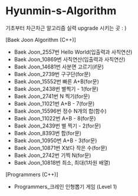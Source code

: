 # Hyunmin-s-Algorithm
기초부터 차근차근 알고리즘 실력 upgrade 시키는 곳 : )

[Baek Joon Algorithm (C++)]

- Baek Joon_2557번 Hello World(입출력과 사칙연산)
- Baek Joon_10869번 사칙연산(입출력과 사칙연산)
- Baek Joon_14681번 사분면 고르기(if문)
- Baek Joon_2739번 구구단(for문)
- Baek Joon_15552번 빠른 A+B(for문)
- Baek Joon_2438번 별찍기 - 1(for문)
- Baek Joon_2741번 N 찍기(for문)
- Baek Joon_11021번 A+B - 7(for문)
- Baek Joon_15596번 정수 N개의 합(함수)
- Baek Joon_11022번 A+B - 8(for문)
- Baek Joon_2439번 별 찍기 - 2(for문)
- Baek Joon_8393번 합(for문)
- Baek Joon_10950번 A+B - 3(for문)
- Baek Joon_10871번 X보다 작은 수(for문)
- Baek Joon_2742번 기찍 N(for문)
- Baek Joon_10818번 최소, 최대(1차원 배열)

[Programmers (C++)]

- Programmers_크레인 인형뽑기 게임 (Level 1)
